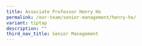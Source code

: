 ```yaml
---
title: Associate Professor Henry Ho
permalink: /our-team/senior-management/henry-ho/
variant: tiptap
description: ""
third_nav_title: Senior Management
---
```

